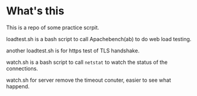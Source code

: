 # What's this

This is a repo of some practice scrpit.

loadtest.sh is a bash script to call Apachebench(ab) to do web load testing.

another loadtest.sh is for https test of TLS handshake.

watch.sh is a bash script to call `netstat` to watch the status of the connections.

watch.sh for server remove the timeout conuter, easier to see what happend.

